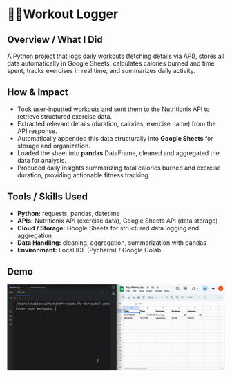 # 💪🏼Workout Logger

## Overview / What I Did
A Python project that logs daily workouts (fetching details via API), stores all data automatically in Google Sheets, calculates calories burned and time spent, tracks exercises in real time, and summarizes daily activity.

## How & Impact
- Took user-inputted workouts and sent them to the Nutritionix API to retrieve structured exercise data.
- Extracted relevant details (duration, calories, exercise name) from the API response.
- Automatically appended this data structurally into **Google Sheets** for storage and organization.
- Loaded the sheet into **pandas** DataFrame, cleaned and aggregated the data for analysis.
- Produced daily insights summarizing total calories burned and exercise duration, providing actionable fitness tracking.

## Tools / Skills Used
- **Python:** requests, pandas, datetime
- **APIs:** Nutritionix API (exercise data), Google Sheets API (data storage)
- **Cloud / Storage:** Google Sheets for structured data logging and aggregation
- **Data Handling:** cleaning, aggregation, summarization with pandas
- **Environment:** Local IDE (Pycharm) / Google Colab 

## Demo
![Code Demo](../../gifs/WorkoutLogger.gif)
